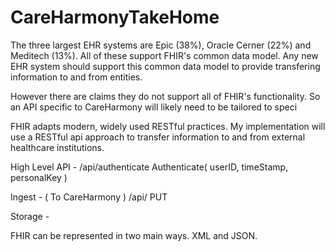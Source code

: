 # CareHarmonyTakeHome

The three largest EHR systems are Epic (38%), Oracle Cerner (22%) and Meditech (13%). All of these support FHIR's common data model. Any new EHR system should support this common data model to provide transfering information to and from entities. 


However there are claims they do not support all of FHIR's functionality. So an API specific to CareHarmony will likely need to be tailored to speci

FHIR adapts modern, widely used RESTful practices. My implementation will use a RESTful api approach to transfer information to and from external healthcare institutions.


High Level API -
/api/authenticate
  Authenticate( userID, timeStamp, personalKey )

Ingest - ( To CareHarmony )
/api/
PUT 


Storage -

FHIR can be represented in two main ways. XML and JSON. 
